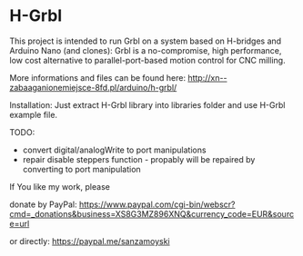 # H-Grbl
This project is intended to run Grbl on a system based on H-bridges and Arduino Nano (and clones): 
Grbl is a no-compromise, high performance, low cost alternative to parallel-port-based motion control for CNC milling.

More informations and files can be found here: http://xn--zabaaganionemiejsce-8fd.pl/arduino/h-grbl/

Installation:
Just extract H-Grbl library into libraries folder and use H-Grbl example file.

TODO: 
* convert digital/analogWrite to port manipulations
* repair disable steppers function - propably will be repaired by converting to port manipulation


If You like my work, please 

donate by PayPal: https://www.paypal.com/cgi-bin/webscr?cmd=_donations&business=XS8G3MZ896XNQ&currency_code=EUR&source=url

or directly: https://paypal.me/sanzamoyski
